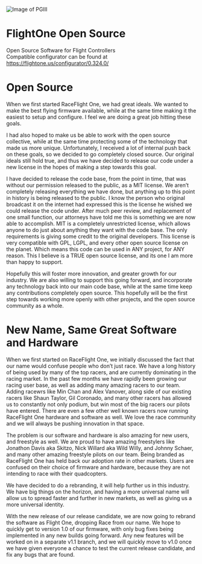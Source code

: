 ![Image of PGIII](https://github.com/piiigletTheThird/FlightOneOpenSource/raw/master/piiglet.jpg)
# FlightOne Open Source
Open Source Software for Flight Controllers  
Compatible configurator can be found at https://flightone.us/configurator/0.324.0/  

# Open Source  

When we first started RaceFlight One, we had great ideals.  We wanted to make the best flying firmware available, while at
the same time making it the easiest to setup and configure.  I feel we are doing a great job hitting these goals.    

I had also hoped to make us be able to work with the open source collective, while at the same time protecting some of the technology that made us more unique.  Unfortunately, I received a lot of internal push back on these goals, so we decided to go completely closed source.  Our original ideals still hold true, and thus we have decided to release our code under a new license in the hopes of making a step towards this goal.  

I have decided to release the code base, from the point in time, that was without our permission released to the public, as a MIT license.  We aren’t completely releasing everything we have done, but anything up to this point in history is being released to the public.  I know the person who original broadcast it on the internet had expressed this is the license he wished we could release the code under.  After much peer review, and replacement of one small function, our attorneys have told me this is something we are now able to accomplish.  MIT is a completely unrestricted license, which allows anyone to do just about anything they want with the code base.   The only requirements is giving some credit to the original developers.  This license is very compatible with GPL, LGPL, and every other open source license on the planet.  Which means this code can be used in ANY project, for ANY reason.  This I believe is a TRUE open source license, and its one I am more than happy to support.

Hopefully this will foster more innovation, and greater growth for our industry.   We are also willing to support this going forward, and incorporate any technology back into our main code base, while at the same time keep any contributions completely open source.    This hopefully will be the first step towards working more openly with other projects, and the open source community as a whole.    


# New Name, Same Great Software and Hardware

When we first started on RaceFlight One, we initially discussed the fact that our name would confuse people who don’t just race.  We have a long history of being used by many of the top racers, and are currently dominating in the racing market.  In the past few months we have rapidly been growing our racing user base, as well as adding many amazing racers to our team.  Adding racewrs like Min Chan and Alex Vanover, along side of our existing racers like Shaun Taylor, Gil Coronado, and many other racers  has allowed us to constantly not only podium, but win most of the big racers our pilots have entered. There are even a few other well known racers now running RaceFlight One hardware and software as well.   We love the race community and we will always be pushing innovation in that space.  

The problem is our software and hardware is also amazing for new users, and freestyle as well.  We are proud to have amazing freestylers like Jonathon Davis aka Skitzo, Nick Willard aka Wild Willy, and Johnny Schaer, and many other amazing freestyle pilots on our team.  Being branded as RaceFlight One has held back our adoption rate in other markets.  Users are confused on their choice of firmware and hardware, because they are not  intending to race with their quadcopters.  

We have decided to do a rebranding, it will help further us in this industry.  We have big things on the horizon, and having a more universal name will allow us to spread faster and further in new markets, as well as giving us a more universal identity.  

With the new release of our release candidate, we are now going to rebrand the software as Flight One, dropping Race from our name.  We hope to quickly get to version 1.0 of our firmware, with only bug fixes being implemented in any new builds going forward.  Any new features will be worked on in a separate v1.1 branch, and we will quickly move to v1.0 once we have given everyone a chance to test the current release candidate, and fix any bugs that are found.  
